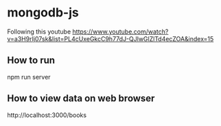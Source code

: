 # mongodb-js

Following this youtube https://www.youtube.com/watch?v=a3H9rIj07sk&list=PL4cUxeGkcC9h77dJ-QJlwGlZlTd4ecZOA&index=15

## How to run

npm run server

## How to view data on web browser

http://localhost:3000/books


